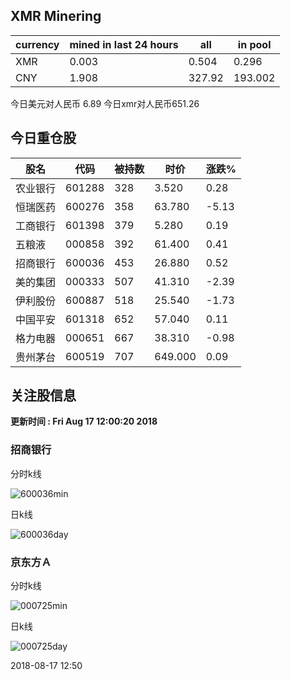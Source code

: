 ## XMR Minering

|currency|mined in last 24 hours|all|in pool|
|---|---|---|---|
|XMR|0.003|0.504|0.296|
|CNY|1.908|327.92|193.002|

今日美元对人民币 6.89	今日xmr对人民币651.26


## 今日重仓股 

|股名|代码|被持数|时价|涨跌%|
|---|---|---|---|---|
|农业银行|601288|328|3.520|0.28|
|恒瑞医药|600276|358|63.780|-5.13|
|工商银行|601398|379|5.280|0.19|
|五粮液|000858|392|61.400|0.41|
|招商银行|600036|453|26.880|0.52|
|美的集团|000333|507|41.310|-2.39|
|伊利股份|600887|518|25.540|-1.73|
|中国平安|601318|652|57.040|0.11|
|格力电器|000651|667|38.310|-0.98|
|贵州茅台|600519|707|649.000|0.09|

## 关注股信息
**更新时间 : Fri Aug 17 12:00:20 2018**
### 招商银行 
分时k线

![600036min](http://image.sinajs.cn/newchart/min/n/sh600036.gif)

日k线

![600036day](http://image.sinajs.cn/newchart/daily/n/sh600036.gif)

### 京东方Ａ 
分时k线

![000725min](http://image.sinajs.cn/newchart/min/n/sz000725.gif)

日k线

![000725day](http://image.sinajs.cn/newchart/daily/n/sz000725.gif)

2018-08-17 12:50